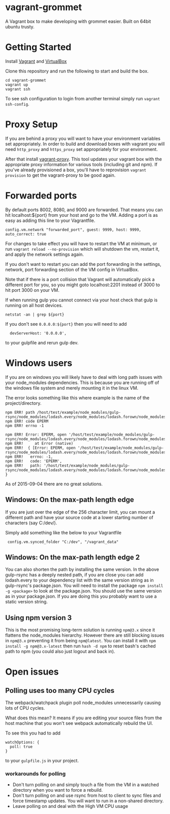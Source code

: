 # vagrant-grommet
A Vagrant box to make developing with grommet easier. Built on 64bit ubuntu trusty.

# Getting Started
Install [Vagrant](https://www.vagrantup.com/)
and [VirtualBox](https://www.virtualbox.org/wiki/Downloads)

Clone this repository and run the following to start and build the box.
```
cd vagrant-grommet
vagrant up
vagrant ssh
```
To see ssh configuration to login from another terminal simply run `vagrant ssh-config`.

# Proxy Setup
If you are behind a proxy you will want to have your environment variables set appropriately.
In order to build and download boxes with vagrant you will need `http_proxy` and `https_proxy` set appropriately for your environment.

After that install [vagrant-proxy](http://tmatilai.github.io/vagrant-proxyconf/). This tool updates your vagrant box with the appropriate proxy information for various tools (including git and npm). If you've already provisioned a box, you'll have to reprovision `vagrant provision` to get the vagrant-proxy to be good again.

# Forwarded ports
By default ports 8002, 8080, and 9000 are forwarded. That means you can hit localhost:${port} from your host and go to the VM.
Adding a port is as easy as adding this line to your Vagrantfile. 
```
config.vm.network "forwarded_port", guest: 9999, host: 9999, auto_correct: true
```
For changes to take effect you will have to restart the VM at minimum, or run `vagrant reload --no-provision` which will shutdown the vm, restart it, and apply the network settings again. 

If you don't want to restart you can add the port forwarding in the settings, network, port forwarding section of the VM config in VirtualBox.

Note that if there is a port collision that Vagrant will automatically pick a different port for you, so you might goto localhost:2201 instead of 3000 to hit port 3000 on your VM.

If when running gulp you cannot connect via your host check that gulp is running on all host devices.

```
netstat -an | grep ${port}
```
If you don't see  `0.0.0.0:${port}` then you will need to add
```
  devServerHost: '0.0.0.0',
```
to your gulpfile and rerun gulp dev.

# Windows users
If you are on windows you will likely have to deal with long path issues with your node_modules dependencies. This is because you are running off of the windows file system and merely mounting it in the linux VM.

The error looks something like this where example is the name of the project/directory.
```
npm ERR! path /host/test/example/node_modules/gulp-rsync/node_modules/lodash.every/node_modules/lodash.forown/node_modules/lodash._basecreatecallback/node_modules/lodash.bind/node_modules/lodash._createwrapper/node_modules/lodash.isfunction/package.json.fbd4e42661f43af1c9f92cbf58aa0816
npm ERR! code EPERM
npm ERR! errno -1

npm ERR! Error: EPERM, open '/host/test/example/node_modules/gulp-rsync/node_modules/lodash.every/node_modules/lodash.forown/node_modules/lodash._basecreatecallback/node_modules/lodash.bind/node_modules/lodash._createwrapper/node_modules/lodash.isfunction/package.json.fbd4e42661f43af1c9f92cbf58aa0816'
npm ERR!     at Error (native)
npm ERR!  { [Error: EPERM, open '/host/test/example/node_modules/gulp-rsync/node_modules/lodash.every/node_modules/lodash.forown/node_modules/lodash._basecreatecallback/node_modules/lodash.bind/node_modules/lodash._createwrapper/node_modules/lodash.isfunction/package.json.fbd4e42661f43af1c9f92cbf58aa0816']
npm ERR!   errno: -1,
npm ERR!   code: 'EPERM',
npm ERR!   path: '/host/test/example/node_modules/gulp-rsync/node_modules/lodash.every/node_modules/lodash.forown/node_modules/lodash._basecreatecallback/node_modules/lodash.bind/node_modules/lodash._createwrapper/node_modules/lodash.isfunction/package.json.fbd4e42661f43af1c9f92cbf58aa0816' }
```

As of 2015-09-04 there are no great solutions. 

## Windows: On the max-path length edge
If you are just over the edge of the 256 character limit, you can mount a different path and have your source code at a lower starting number of characters (say C:/dev/).

Simply add something like the below to your Vagrantfile
```
 config.vm.synced_folder "C:/dev", "/vagrant_data"
```

## Windows: On the max-path length edge 2
You can also shorten the path by installing the same version. In the above gulp-rsync has a deeply nested path, if you are close you can add lodash.every to your dependency list with the same version string as in gulp-rsync's package.json. You will need to install the package `npm install -g <package>`  to look at the package.json. You should use the same version as in your package.json. If you are doing this you probably want to use a static version string.

## Using npm version 3
This is the most promising long-term solution is running `npm@3.x` since it flattens the node_modules hierarchy. However there are still blocking issues in `npm@3.x` preventing it from being `npm@latest`. 
You can install it with `npm install -g npm@3.x-latest` then run `hash -d npm` to reset bash's cached path to npm (you could also just logout and back in).


# Open issues

## Polling uses too many CPU cycles
The webpack/watchpack plugin poll node_modules unnecessarily causing lots of CPU cycles. 

What does this mean? It means if you are editing your source files from the host machine that you won't see webpack automatically rebuild the UI.

To see this you had to add 
```
watchOptions: {
  poll: true
}
```
to your `gulpfile.js` in your project.

### workarounds for polling
* Don't turn polling on and simply touch a file from the VM in a watched directory when you want to force a rebuild.
* Don't turn polling on and use rsync from host to client to sync files and force timestamp updates. You will want to run in a non-shared directory.
* Leave polling on and deal with the High VM CPU usage
